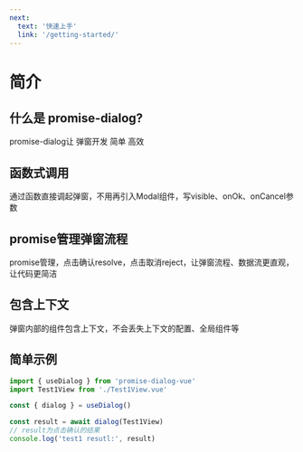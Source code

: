 ```yaml
---
next:
  text: '快速上手'
  link: '/getting-started/'
---
```


# 简介

## 什么是 promise-dialog?
promise-dialog让 弹窗开发 简单 高效

## 函数式调用
通过函数直接调起弹窗，不用再引入Modal组件，写visible、onOk、onCancel参数

## promise管理弹窗流程
promise管理，点击确认resolve，点击取消reject，让弹窗流程、数据流更直观，让代码更简洁

## 包含上下文
弹窗内部的组件包含上下文，不会丢失上下文的配置、全局组件等

## 简单示例
```ts
import { useDialog } from 'promise-dialog-vue'
import Test1View from './Test1View.vue'

const { dialog } = useDialog()

const result = await dialog(Test1View)
// result为点击确认的结果
console.log('test1 resutl:', result)
```

